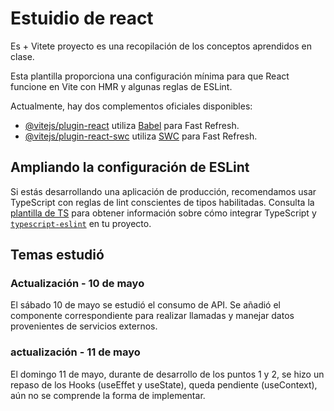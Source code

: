 # Estuidio de react

Es + Vitete proyecto es una recopilación de los conceptos aprendidos en clase.

Esta plantilla proporciona una configuración mínima para que React funcione en Vite con HMR y algunas reglas de ESLint.

Actualmente, hay dos complementos oficiales disponibles:

- [@vitejs/plugin-react](https://github.com/vitejs/vite-plugin-react/blob/main/packages/plugin-react) utiliza [Babel](https://babeljs.io/) para Fast Refresh.
- [@vitejs/plugin-react-swc](https://github.com/vitejs/vite-plugin-react/blob/main/packages/plugin-react-swc) utiliza [SWC](https://swc.rs/) para Fast Refresh.

## Ampliando la configuración de ESLint

Si estás desarrollando una aplicación de producción, recomendamos usar TypeScript con reglas de lint conscientes de tipos habilitadas. Consulta la [plantilla de TS](https://github.com/vitejs/vite/tree/main/packages/create-vite/template-react-ts) para obtener información sobre cómo integrar TypeScript y [`typescript-eslint`](https://typescript-eslint.io) en tu proyecto.

## Temas estudió

### Actualización - 10 de mayo

El sábado 10 de mayo se estudió el consumo de API. Se añadió el componente correspondiente para realizar llamadas y manejar datos provenientes de servicios externos.

### actualización - 11 de mayo

El domingo 11 de mayo, durante de desarrollo de los puntos 1 y 2, se hizo un repaso de los Hooks (useEffet y useState), queda pendiente (useContext), aún no se comprende la forma de implementar.